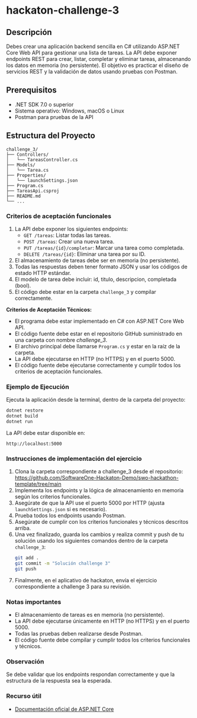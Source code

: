 
# hackaton-challenge-3

## Descripción

Debes crear una aplicación backend sencilla en C# utilizando ASP.NET Core Web API para gestionar una lista de tareas. La API debe exponer endpoints REST para crear, listar, completar y eliminar tareas, almacenando los datos en memoria (no persistente). El objetivo es practicar el diseño de servicios REST y la validación de datos usando pruebas con Postman.

## Prerequisitos

- .NET SDK 7.0 o superior
- Sistema operativo: Windows, macOS o Linux
- Postman para pruebas de la API

## Estructura del Proyecto

```
challenge_3/
├── Controllers/
│   └── TareasController.cs
├── Models/
│   └── Tarea.cs
├── Properties/
│   └── launchSettings.json
├── Program.cs
├── TareasApi.csproj
├── README.md
└── ...
```

### Criterios de aceptación funcionales

1. La API debe exponer los siguientes endpoints:
   - `GET /tareas`: Listar todas las tareas.
   - `POST /tareas`: Crear una nueva tarea.
   - `PUT /tareas/{id}/completar`: Marcar una tarea como completada.
   - `DELETE /tareas/{id}`: Eliminar una tarea por su ID.
2. El almacenamiento de tareas debe ser en memoria (no persistente).
3. Todas las respuestas deben tener formato JSON y usar los códigos de estado HTTP estándar.
4. El modelo de tarea debe incluir: id, titulo, descripcion, completada (bool).
5. El código debe estar en la carpeta `challenge_3` y compilar correctamente.

**Criterios de Aceptación Técnicos:**
- El programa debe estar implementado en C# con ASP.NET Core Web API.
- El código fuente debe estar en el repositorio GitHub suministrado en una carpeta con nombre _challenge_3_.
- El archivo principal debe llamarse `Program.cs` y estar en la raíz de la carpeta.
- La API debe ejecutarse en HTTP (no HTTPS) y en el puerto 5000.
- El código fuente debe ejecutarse correctamente y cumplir todos los criterios de aceptación funcionales.

### Ejemplo de Ejecución

Ejecuta la aplicación desde la terminal, dentro de la carpeta del proyecto:

```sh
dotnet restore
dotnet build
dotnet run
```

La API debe estar disponible en:

```
http://localhost:5000
```

### Instrucciones de implementación del ejercicio

1. Clona la carpeta correspondiente a challenge_3 desde el repositorio:
   https://github.com/SoftwareOne-Hackaton-Demo/swo-hackathon-template/tree/main
2. Implementa los endpoints y la lógica de almacenamiento en memoria según los criterios funcionales.
3. Asegúrate de que la API use el puerto 5000 por HTTP (ajusta `launchSettings.json` si es necesario).
4. Prueba todos los endpoints usando Postman.
5. Asegúrate de cumplir con los criterios funcionales y técnicos descritos arriba.
6. Una vez finalizado, guarda los cambios y realiza commit y push de tu solución usando los siguientes comandos dentro de la carpeta `challenge_3`:
   ```sh
   git add .
   git commit -m "Solución challenge 3"
   git push
   ```
7. Finalmente, en el aplicativo de hackaton, envía el ejercicio correspondiente a challenge 3 para su revisión.

### Notas importantes
- El almacenamiento de tareas es en memoria (no persistente).
- La API debe ejecutarse únicamente en HTTP (no HTTPS) y en el puerto 5000.
- Todas las pruebas deben realizarse desde Postman.
- El código fuente debe compilar y cumplir todos los criterios funcionales y técnicos.

### Observación
Se debe validar que los endpoints respondan correctamente y que la estructura de la respuesta sea la esperada.

### Recurso útil
- [Documentación oficial de ASP.NET Core](https://learn.microsoft.com/es-es/aspnet/core/?view=aspnetcore-7.0)
